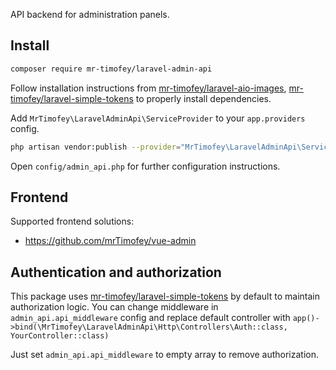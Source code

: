 API backend for administration panels.

## Install

```bash
composer require mr-timofey/laravel-admin-api
```

Follow installation instructions from
[mr-timofey/laravel-aio-images](https://github.com/mrTimofey/laravel-aio-images),
[mr-timofey/laravel-simple-tokens](https://github.com/mrTimofey/laravel-simple-tokens)
to properly install dependencies.

Add `MrTimofey\LaravelAdminApi\ServiceProvider` to your `app.providers` config.

```bash
php artisan vendor:publish --provider="MrTimofey\LaravelAdminApi\ServiceProvider"
```

Open `config/admin_api.php` for further configuration instructions.

## Frontend

Supported frontend solutions:
* https://github.com/mrTimofey/vue-admin

## Authentication and authorization

This package uses [mr-timofey/laravel-simple-tokens](https://github.com/mrTimofey/laravel-simple-tokens)
by default to maintain authorization logic.
You can change middleware in `admin_api.api_middleware` config and replace default controller with
`app()->bind(\MrTimofey\LaravelAdminApi\Http\Controllers\Auth::class, YourController::class)`

Just set `admin_api.api_middleware` to empty array to remove authorization.